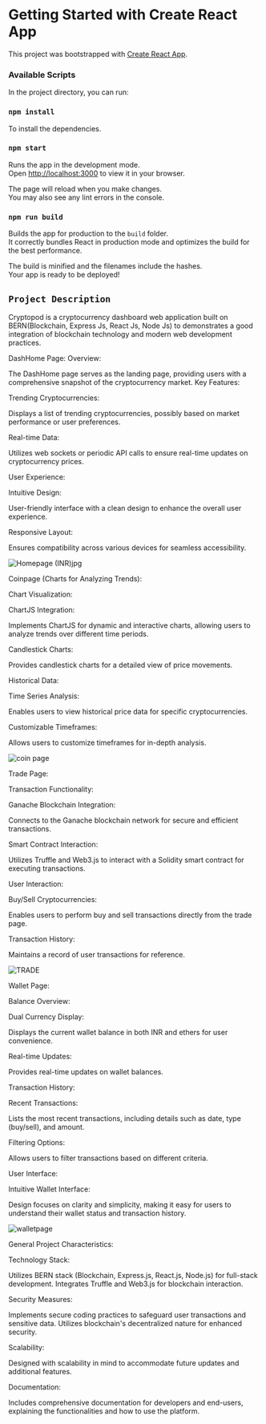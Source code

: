 # Getting Started with Create React App

This project was bootstrapped with [Create React App](https://github.com/facebook/create-react-app).

### Available Scripts

In the project directory, you can run:

### `npm install`

To install the dependencies.

### `npm start`

Runs the app in the development mode.\
Open [http://localhost:3000](http://localhost:3000) to view it in your browser.

The page will reload when you make changes.\
You may also see any lint errors in the console.

### `npm run build`

Builds the app for production to the `build` folder.\
It correctly bundles React in production mode and optimizes the build for the best performance.

The build is minified and the filenames include the hashes.\
Your app is ready to be deployed!

## `Project Description`

Cryptopod is a cryptocurrency dashboard web application built on BERN(Blockchain, Express Js, React Js, Node Js) to demonstrates a good integration of blockchain technology and modern web development practices.

DashHome Page:
Overview:

The DashHome page serves as the landing page, providing users with a comprehensive snapshot of the cryptocurrency market.
Key Features:

Trending Cryptocurrencies:

Displays a list of trending cryptocurrencies, possibly based on market performance or user preferences.

Real-time Data:

Utilizes web sockets or periodic API calls to ensure real-time updates on cryptocurrency prices.

User Experience:

Intuitive Design:

User-friendly interface with a clean design to enhance the overall user experience.

Responsive Layout:

Ensures compatibility across various devices for seamless accessibility.

![Homepage (INR)jpg](https://github.com/imvish21/Cryptopod-app/assets/92950796/34bfcfb0-0030-4873-be4d-869df44e08d4)

Coinpage (Charts for Analyzing Trends):

Chart Visualization:

ChartJS Integration:

Implements ChartJS for dynamic and interactive charts, allowing users to analyze trends over different time periods.

Candlestick Charts:

Provides candlestick charts for a detailed view of price movements.

Historical Data:

Time Series Analysis:

Enables users to view historical price data for specific cryptocurrencies.

Customizable Timeframes:

Allows users to customize timeframes for in-depth analysis.

![coin page](https://github.com/imvish21/Cryptopod-app/assets/92950796/f826eeef-7de9-4ecd-8914-98d6eb94d4f4)

Trade Page:

Transaction Functionality:

Ganache Blockchain Integration:

Connects to the Ganache blockchain network for secure and efficient transactions.

Smart Contract Interaction:

Utilizes Truffle and Web3.js to interact with a Solidity smart contract for executing transactions.

User Interaction:

Buy/Sell Cryptocurrencies:

Enables users to perform buy and sell transactions directly from the trade page.

Transaction History:

Maintains a record of user transactions for reference.

![TRADE](https://github.com/imvish21/Cryptopod-app/assets/92950796/f5c6335a-00d1-4b11-ac82-acb8acf92a7c)

Wallet Page:

Balance Overview:

Dual Currency Display:

Displays the current wallet balance in both INR and ethers for user convenience.

Real-time Updates:

Provides real-time updates on wallet balances.

Transaction History:

Recent Transactions:

Lists the most recent transactions, including details such as date, type (buy/sell), and amount.

Filtering Options:

Allows users to filter transactions based on different criteria.

User Interface:

Intuitive Wallet Interface:

Design focuses on clarity and simplicity, making it easy for users to understand their wallet status and transaction history.

![walletpage](https://github.com/imvish21/Cryptopod-app/assets/92950796/310c078f-d09e-4280-9358-2949695581ae)

General Project Characteristics:

Technology Stack:

Utilizes BERN stack (Blockchain, Express.js, React.js, Node.js) for full-stack development.
Integrates Truffle and Web3.js for blockchain interaction.

Security Measures:

Implements secure coding practices to safeguard user transactions and sensitive data.
Utilizes blockchain's decentralized nature for enhanced security.

Scalability:

Designed with scalability in mind to accommodate future updates and additional features.

Documentation:

Includes comprehensive documentation for developers and end-users, explaining the functionalities and how to use the platform.
 
